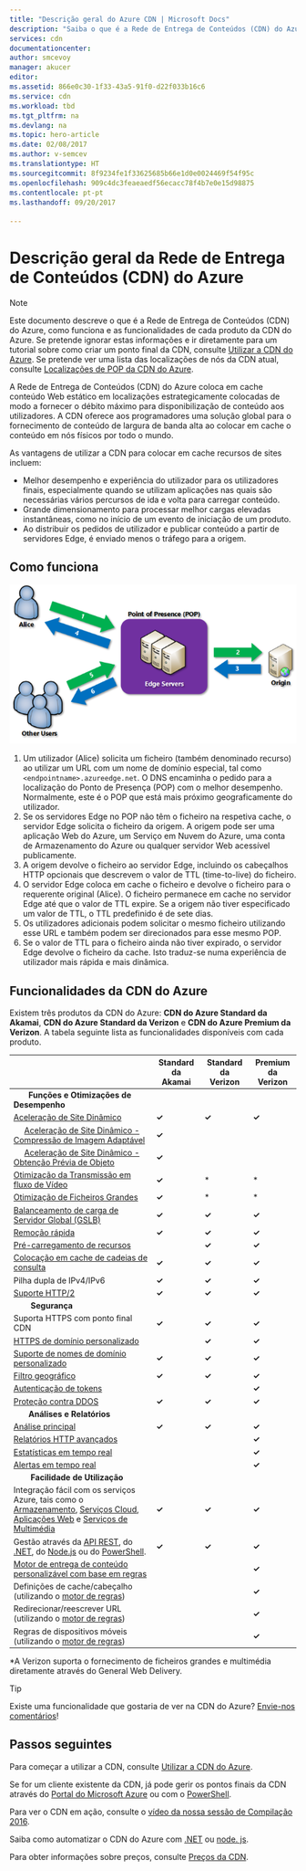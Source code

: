```yaml
---
title: "Descrição geral do Azure CDN | Microsoft Docs"
description: "Saiba o que é a Rede de Entrega de Conteúdos (CDN) do Azure e como utilizá-la para fornecer conteúdo de largura de banda alta ao colocar em cache blobs e conteúdo estático."
services: cdn
documentationcenter: 
author: smcevoy
manager: akucer
editor: 
ms.assetid: 866e0c30-1f33-43a5-91f0-d22f033b16c6
ms.service: cdn
ms.workload: tbd
ms.tgt_pltfrm: na
ms.devlang: na
ms.topic: hero-article
ms.date: 02/08/2017
ms.author: v-semcev
ms.translationtype: HT
ms.sourcegitcommit: 8f9234fe1f33625685b66e1d0e0024469f54f95c
ms.openlocfilehash: 909c4dc3feaeaedf56ecacc78f4b7e0e15d98875
ms.contentlocale: pt-pt
ms.lasthandoff: 09/20/2017

---
```

# <a name="overview-of-the-azure-content-delivery-network-cdn"></a>Descrição geral da Rede de Entrega de Conteúdos (CDN) do Azure
> [!NOTE]
> Este documento descreve o que é a Rede de Entrega de Conteúdos (CDN) do Azure, como funciona e as funcionalidades de cada produto da CDN do Azure.  Se pretende ignorar estas informações e ir diretamente para um tutorial sobre como criar um ponto final da CDN, consulte [Utilizar a CDN do Azure](cdn-create-new-endpoint.md).  Se pretende ver uma lista das localizações de nós da CDN atual, consulte [Localizações de POP da CDN do Azure](cdn-pop-locations.md).
> 
> 

A Rede de Entrega de Conteúdos (CDN) do Azure coloca em cache conteúdo Web estático em localizações estrategicamente colocadas de modo a fornecer o débito máximo para disponibilização de conteúdo aos utilizadores.  A CDN oferece aos programadores uma solução global para o fornecimento de conteúdo de largura de banda alta ao colocar em cache o conteúdo em nós físicos por todo o mundo. 

As vantagens de utilizar a CDN para colocar em cache recursos de sites incluem:

* Melhor desempenho e experiência do utilizador para os utilizadores finais, especialmente quando se utilizam aplicações nas quais são necessárias vários percursos de ida e volta para carregar conteúdo.
* Grande dimensionamento para processar melhor cargas elevadas instantâneas, como no início de um evento de iniciação de um produto.
* Ao distribuir os pedidos de utilizador e publicar conteúdo a partir de servidores Edge, é enviado menos o tráfego para a origem.

## <a name="how-it-works"></a>Como funciona
![Descrição geral da CDN](./media/cdn-overview/cdn-overview.png)

1. Um utilizador (Alice) solicita um ficheiro (também denominado recurso) ao utilizar um URL com um nome de domínio especial, tal como `<endpointname>.azureedge.net`.  O DNS encaminha o pedido para a localização do Ponto de Presença (POP) com o melhor desempenho.  Normalmente, este é o POP que está mais próximo geograficamente do utilizador.
2. Se os servidores Edge no POP não têm o ficheiro na respetiva cache, o servidor Edge solicita o ficheiro da origem.  A origem pode ser uma aplicação Web do Azure, um Serviço em Nuvem do Azure, uma conta de Armazenamento do Azure ou qualquer servidor Web acessível publicamente.
3. A origem devolve o ficheiro ao servidor Edge, incluindo os cabeçalhos HTTP opcionais que descrevem o valor de TTL (time-to-live) do ficheiro.
4. O servidor Edge coloca em cache o ficheiro e devolve o ficheiro para o requerente original (Alice).  O ficheiro permanece em cache no servidor Edge até que o valor de TTL expire.  Se a origem não tiver especificado um valor de TTL, o TTL predefinido é de sete dias.
5. Os utilizadores adicionais podem solicitar o mesmo ficheiro utilizando esse URL e também podem ser direcionados para esse mesmo POP.
6. Se o valor de TTL para o ficheiro ainda não tiver expirado, o servidor Edge devolve o ficheiro da cache.  Isto traduz-se numa experiência de utilizador mais rápida e mais dinâmica.

## <a name="azure-cdn-features"></a>Funcionalidades da CDN do Azure
Existem três produtos da CDN do Azure: **CDN do Azure Standard da Akamai**, **CDN do Azure Standard da Verizon** e **CDN do Azure Premium da Verizon**.  A tabela seguinte lista as funcionalidades disponíveis com cada produto.

|  | Standard da Akamai | Standard da Verizon | Premium da Verizon |
| --- | --- | --- | --- |
| &nbsp;&nbsp;&nbsp;&nbsp;&nbsp;&nbsp;&nbsp;__Funções e Otimizações de Desempenho__ |
| [Aceleração de Site Dinâmico](https://docs.microsoft.com/azure/cdn/cdn-dynamic-site-acceleration) | **&#x2713;**  | **&#x2713;** | **&#x2713;** |
| &nbsp;&nbsp;&nbsp;&nbsp;&nbsp;[Aceleração de Site Dinâmico - Compressão de Imagem Adaptável](https://docs.microsoft.com/azure/cdn/cdn-dynamic-site-acceleration#adaptive-image-compression-akamai-only) | **&#x2713;**  |  |  |
| &nbsp;&nbsp;&nbsp;&nbsp;&nbsp;[Aceleração de Site Dinâmico - Obtenção Prévia de Objeto](https://docs.microsoft.com/azure/cdn/cdn-dynamic-site-acceleration#object-prefetch-akamai-only) | **&#x2713;**  |  |  |
| [Otimização da Transmissão em fluxo de Vídeo](https://docs.microsoft.com/azure/cdn/cdn-media-streaming-optimization) | **&#x2713;**  | \* |  \* |
| [Otimização de Ficheiros Grandes](https://docs.microsoft.com/azure/cdn/cdn-large-file-optimization) | **&#x2713;**  | \* |  \* |
| [Balanceamento de carga de Servidor Global (GSLB)](https://docs.microsoft.com/azure/traffic-manager/traffic-manager-load-balancing-azure) |**&#x2713;** |**&#x2713;** |**&#x2713;** |
| [Remoção rápida](cdn-purge-endpoint.md) |**&#x2713;** |**&#x2713;** |**&#x2713;** |
| [Pré-carregamento de recursos](cdn-preload-endpoint.md) | |**&#x2713;** |**&#x2713;** |
| [Colocação em cache de cadeias de consulta](cdn-query-string.md) |**&#x2713;** |**&#x2713;** |**&#x2713;** |
| Pilha dupla de IPv4/IPv6 |**&#x2713;** |**&#x2713;** |**&#x2713;** |
| [Suporte HTTP/2](cdn-http2.md) |**&#x2713;** |**&#x2713;** |**&#x2713;** |
| &nbsp;&nbsp;&nbsp;&nbsp;&nbsp;&nbsp;&nbsp; __Segurança__ |
| Suporta HTTPS com ponto final CDN |**&#x2713;** |**&#x2713;** |**&#x2713;** |
| [HTTPS de domínio personalizado](cdn-custom-ssl.md) | |**&#x2713;** |**&#x2713;** |
| [Suporte de nomes de domínio personalizado](cdn-map-content-to-custom-domain.md) |**&#x2713;** |**&#x2713;** |**&#x2713;** |
| [Filtro geográfico](cdn-restrict-access-by-country.md) |**&#x2713;** |**&#x2713;** |**&#x2713;** |
| [Autenticação de tokens](cdn-token-auth.md)|  |  |**&#x2713;**| 
| [Proteção contra DDOS](https://www.us-cert.gov/ncas/tips/ST04-015) |**&#x2713;** |**&#x2713;** |**&#x2713;** |
| &nbsp;&nbsp;&nbsp;&nbsp;&nbsp;&nbsp;&nbsp;__Análises e Relatórios__ |
| [Análise principal](cdn-analyze-usage-patterns.md) | **&#x2713;** |**&#x2713;** |**&#x2713;** |
| [Relatórios HTTP avançados](cdn-advanced-http-reports.md) | | |**&#x2713;** |
| [Estatísticas em tempo real](cdn-real-time-stats.md) | | |**&#x2713;** |
| [Alertas em tempo real](cdn-real-time-alerts.md) | | |**&#x2713;** |
| &nbsp;&nbsp;&nbsp;&nbsp;&nbsp;&nbsp;&nbsp; __Facilidade de Utilização__ |
| Integração fácil com os serviços Azure, tais como o [Armazenamento](cdn-create-a-storage-account-with-cdn.md), [Serviços Cloud](cdn-cloud-service-with-cdn.md), [Aplicações Web](../app-service/app-service-web-tutorial-content-delivery-network.md) e [Serviços de Multimédia](../media-services/media-services-portal-manage-streaming-endpoints.md) |**&#x2713;** |**&#x2713;** |**&#x2713;** |
| Gestão através da [API REST](https://msdn.microsoft.com/library/mt634456.aspx), do [.NET](cdn-app-dev-net.md), do [Node.js](cdn-app-dev-node.md) ou do [PowerShell](cdn-manage-powershell.md). |**&#x2713;** |**&#x2713;** |**&#x2713;** |
| [Motor de entrega de conteúdo personalizável com base em regras](cdn-rules-engine.md) | | |**&#x2713;** |
| Definições de cache/cabeçalho (utilizando o [motor de regras](cdn-rules-engine.md)) | | |**&#x2713;** |
| Redirecionar/reescrever URL (utilizando o [motor de regras](cdn-rules-engine.md)) | | |**&#x2713;** |
| Regras de dispositivos móveis (utilizando o [motor de regras](cdn-rules-engine.md)) | | |**&#x2713;** |

\*A Verizon suporta o fornecimento de ficheiros grandes e multimédia diretamente através do General Web Delivery.


> [!TIP]
> Existe uma funcionalidade que gostaria de ver na CDN do Azure?  [Envie-nos comentários](https://feedback.azure.com/forums/169397-cdn)! 
> 
> 

## <a name="next-steps"></a>Passos seguintes
Para começar a utilizar a CDN, consulte [Utilizar a CDN do Azure](cdn-create-new-endpoint.md).

Se for um cliente existente da CDN, já pode gerir os pontos finais da CDN através do [Portal do Microsoft Azure](https://portal.azure.com) ou com o [PowerShell](cdn-manage-powershell.md).

Para ver o CDN em ação, consulte o [vídeo da nossa sessão de Compilação 2016](https://azure.microsoft.com/documentation/videos/build-2016-leveraging-the-new-azure-cdn-apis-to-build-wicked-fast-applications/).

Saiba como automatizar o CDN do Azure com [.NET](cdn-app-dev-net.md) ou [node. js](cdn-app-dev-node.md).

Para obter informações sobre preços, consulte [Preços da CDN](https://azure.microsoft.com/pricing/details/cdn/).


